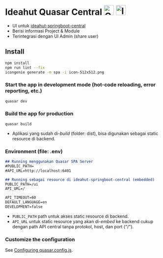 # Ideahut Quasar Central <img height="32" src="https://avatars.githubusercontent.com/u/23064371?s=200&v=4" alt="Quasar"> <img height="32" src="https://raw.githubusercontent.com/ideahut-apps-team/ideahut-springboot-docs/main/docs/images/logo.png" alt="Ideahut">

- UI untuk [ideahut-springboot-central](https://github.com/thomson470/ideahut-springboot-central/)
- Berisi informasi Project & Module
- Terintegrasi dengan UI Admin (share user)

## Install
```bash
npm install
npm run lint --fix
icongenie generate -m spa -i icon-512x512.png
```

### Start the app in development mode (hot-code reloading, error reporting, etc.)
```bash
quasar dev
```

### Build the app for production
```bash
quasar build
```
- Aplikasi yang sudah di-_build_ (folder: dist), bisa digunakan sebagai static resource di backend.

### Environment (file: .env)
```md
## Running menggunakan Quasar SPA Server
#PUBLIC_PATH=
#API_URL=http://localhost:6401

## Running sebagai resource di ideahut-springboot-central (embedded)
PUBLIC_PATH=/ui
API_URL=/

API_TIMEOUT=60
DEFAULT_LANGUAGE=en
DEVELOPMENT=false

```
- `PUBLIC_PATH` path untuk akses static resource di backend.
- `API_URL` untuk static resource yang akan di-_embed_ ke backend cukup dengan path API central tanpa protokol, host, dan port ("/"). 


### Customize the configuration
See [Configuring quasar.config.js](https://v2.quasar.dev/quasar-cli-webpack/quasar-config-js).
